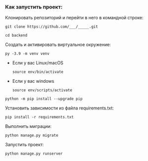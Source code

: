 ### Как запустить проект:

Клонировать репозиторий и перейти в него в командной строке:

```
git clone https://github.com/___/_____.git
```

```
cd backend
```

Cоздать и активировать виртуальное окружение:

```
py -3.9 -m venv venv
```

* Если у вас Linux/macOS

    ```
    source env/bin/activate
    ```

* Если у вас windows

    ```
    source env/scripts/activate
    ```

```
python -m pip install --upgrade pip
```

Установить зависимости из файла requirements.txt:

```
pip install -r requirements.txt
```

Выполнить миграции:

```
python manage.py migrate
```

Запустить проект:

```
python manage.py runserver
```